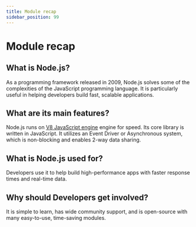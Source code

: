 ```yaml
---
title: Module recap
sidebar_position: 99
---
```


# Module recap

## What is Node.js?
As a programming framework released in 2009, Node.js solves some of the complexities of the JavaScript programming language. It is particularly useful in helping developers build fast, scalable applications.

## What are its main features?
Node.js runs on [V8 JavaScript engine](about/3_engine.md) engine for speed. Its core library is written in JavaScript. It utilizes an Event Driver or Asynchronous system, which is non-blocking and enables 2-way data sharing.

## What is Node.js used for?
Developers use it to help build high-performance apps with faster response times and real-time data.

## Why should Developers get involved?
It is simple to learn, has wide community support, and is open-source with many easy-to-use, time-saving modules.
